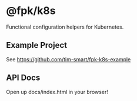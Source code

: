 # @fpk/k8s

Functional configuration helpers for Kubernetes.

## Example Project

See https://github.com/tim-smart/fpk-k8s-example

## API Docs

Open up docs/index.html in your browser!
